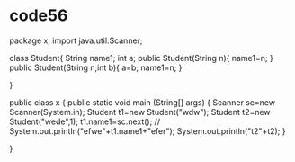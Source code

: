 # code56
package x;
import java.util.Scanner;
 
 
class Student{
    String name1;
    int a;
    public Student(String n){
        name1=n;
    }
    public Student(String n,int b){
        a=b;
        name1=n;
    }



}

public class x {
    public static void main (String[] args)
    {
        Scanner sc=new Scanner(System.in);
        Student t1=new Student("wdw");
        Student t2=new Student("wede",1);
        t1.name1=sc.next();
    //    System.out.println("efwe"+t1.name1+"efer");
        System.out.println("t2"+t2);
    }



}
